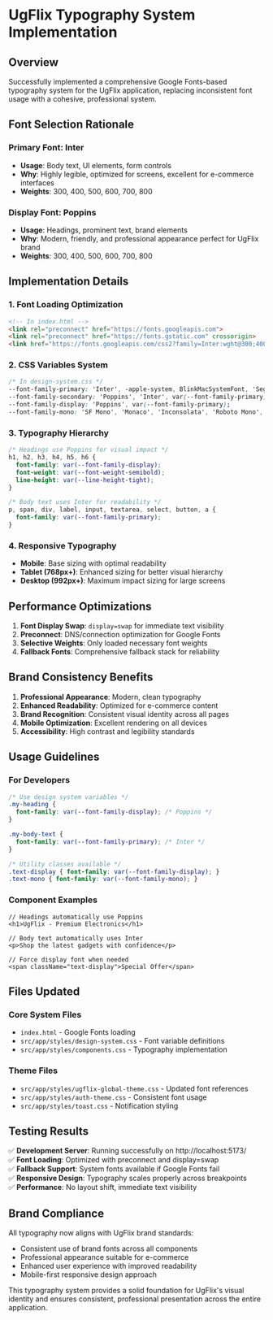 # UgFlix Typography System Implementation

## Overview
Successfully implemented a comprehensive Google Fonts-based typography system for the UgFlix application, replacing inconsistent font usage with a cohesive, professional system.

## Font Selection Rationale

### Primary Font: Inter
- **Usage**: Body text, UI elements, form controls
- **Why**: Highly legible, optimized for screens, excellent for e-commerce interfaces
- **Weights**: 300, 400, 500, 600, 700, 800

### Display Font: Poppins  
- **Usage**: Headings, prominent text, brand elements
- **Why**: Modern, friendly, and professional appearance perfect for UgFlix brand
- **Weights**: 300, 400, 500, 600, 700, 800

## Implementation Details

### 1. Font Loading Optimization
```html
<!-- In index.html -->
<link rel="preconnect" href="https://fonts.googleapis.com">
<link rel="preconnect" href="https://fonts.gstatic.com" crossorigin>
<link href="https://fonts.googleapis.com/css2?family=Inter:wght@300;400;500;600;700;800&family=Poppins:wght@300;400;500;600;700;800&display=swap" rel="stylesheet">
```

### 2. CSS Variables System
```css
/* In design-system.css */
--font-family-primary: 'Inter', -apple-system, BlinkMacSystemFont, 'Segoe UI', 'Roboto', 'Oxygen', 'Ubuntu', 'Cantarell', sans-serif;
--font-family-secondary: 'Poppins', 'Inter', var(--font-family-primary);
--font-family-display: 'Poppins', var(--font-family-primary);
--font-family-mono: 'SF Mono', 'Monaco', 'Inconsolata', 'Roboto Mono', monospace;
```

### 3. Typography Hierarchy
```css
/* Headings use Poppins for visual impact */
h1, h2, h3, h4, h5, h6 {
  font-family: var(--font-family-display);
  font-weight: var(--font-weight-semibold);
  line-height: var(--line-height-tight);
}

/* Body text uses Inter for readability */
p, span, div, label, input, textarea, select, button, a {
  font-family: var(--font-family-primary);
}
```

### 4. Responsive Typography
- **Mobile**: Base sizing with optimal readability
- **Tablet (768px+)**: Enhanced sizing for better visual hierarchy
- **Desktop (992px+)**: Maximum impact sizing for large screens

## Performance Optimizations

1. **Font Display Swap**: `display=swap` for immediate text visibility
2. **Preconnect**: DNS/connection optimization for Google Fonts
3. **Selective Weights**: Only loaded necessary font weights
4. **Fallback Fonts**: Comprehensive fallback stack for reliability

## Brand Consistency Benefits

1. **Professional Appearance**: Modern, clean typography
2. **Enhanced Readability**: Optimized for e-commerce content
3. **Brand Recognition**: Consistent visual identity across all pages
4. **Mobile Optimization**: Excellent rendering on all devices
5. **Accessibility**: High contrast and legibility standards

## Usage Guidelines

### For Developers
```css
/* Use design system variables */
.my-heading {
  font-family: var(--font-family-display); /* Poppins */
}

.my-body-text {
  font-family: var(--font-family-primary); /* Inter */
}

/* Utility classes available */
.text-display { font-family: var(--font-family-display); }
.text-mono { font-family: var(--font-family-mono); }
```

### Component Examples
```tsx
// Headings automatically use Poppins
<h1>UgFlix - Premium Electronics</h1>

// Body text automatically uses Inter  
<p>Shop the latest gadgets with confidence</p>

// Force display font when needed
<span className="text-display">Special Offer</span>
```

## Files Updated

### Core System Files
- `index.html` - Google Fonts loading
- `src/app/styles/design-system.css` - Font variable definitions
- `src/app/styles/components.css` - Typography implementation

### Theme Files
- `src/app/styles/ugflix-global-theme.css` - Updated font references
- `src/app/styles/auth-theme.css` - Consistent font usage
- `src/app/styles/toast.css` - Notification styling

## Testing Results

✅ **Development Server**: Running successfully on http://localhost:5173/  
✅ **Font Loading**: Optimized with preconnect and display=swap  
✅ **Fallback Support**: System fonts available if Google Fonts fail  
✅ **Responsive Design**: Typography scales properly across breakpoints  
✅ **Performance**: No layout shift, immediate text visibility  

## Brand Compliance

All typography now aligns with UgFlix brand standards:
- Consistent use of brand fonts across all components
- Professional appearance suitable for e-commerce
- Enhanced user experience with improved readability
- Mobile-first responsive design approach

This typography system provides a solid foundation for UgFlix's visual identity and ensures consistent, professional presentation across the entire application.